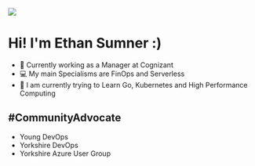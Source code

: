 ![](https://media-exp1.licdn.com/dms/image/C4E16AQGu0lSh7P5Y2g/profile-displaybackgroundimage-shrink_350_1400/0/1655803631092?e=1665014400&v=beta&t=mWrdbjVTInO7R_pbJXWglT22qJNyfLauoYkPropz9g4)

# Hi! I'm Ethan Sumner :)

* 🤵 Currently working as a Manager at Cognizant
* 💻 My main Specialisms are FinOps and Serverless
* 🙌 I am currently trying to Learn Go, Kubernetes and High Performance Computing

## #CommunityAdvocate
* Young DevOps 
* Yorkshire DevOps
* Yorkshire Azure User Group
